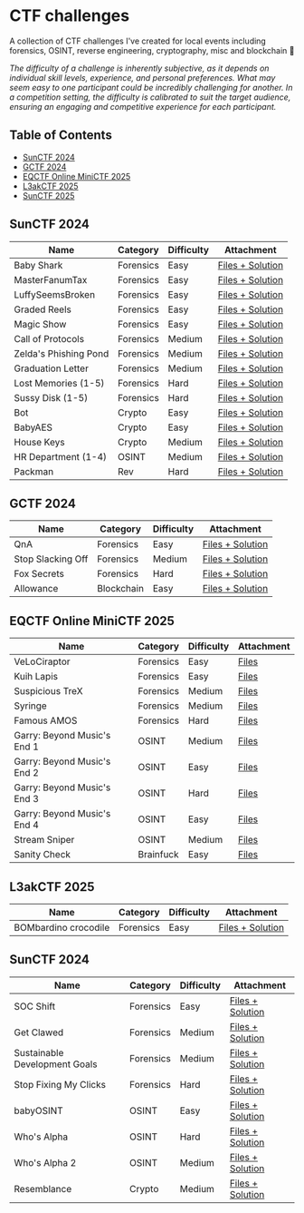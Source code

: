 # CTF challenges
A collection of CTF challenges I've created for local events including forensics, OSINT, reverse engineering, cryptography, misc and blockchain 🚩

*The difficulty of a challenge is inherently subjective, as it depends on individual skill levels, experience, and personal preferences. What may seem easy to one participant could be incredibly challenging for another. In a competition setting, the difficulty is calibrated to suit the target audience, ensuring an engaging and competitive experience for each participant.*

## Table of Contents
- [SunCTF 2024](#sunctf-2024)
- [GCTF 2024](#gctf-2024)
- [EQCTF Online MiniCTF 2025](#eqctf-2025)
- [L3akCTF 2025](#l3akctf-2025)
- [SunCTF 2025](#sunctf-2025)

## SunCTF 2024 
|Name|Category|Difficulty|Attachment|
|---|---|---|---|
|Baby Shark|Forensics|Easy|[Files + Solution](sunway-ctf-2024/forensics_babyshark/)|
|MasterFanumTax|Forensics|Easy|[Files + Solution](sunway-ctf-2024/forensics_masterfanumtax/)|
|LuffySeemsBroken|Forensics|Easy|[Files + Solution](sunway-ctf-2024/forensics_luffyseemsbroken/)|
|Graded Reels|Forensics|Easy|[Files + Solution](sunway-ctf-2024/forensics_graded-reels/)|
|Magic Show|Forensics|Easy|[Files + Solution](sunway-ctf-2024/forensics_magic-show/)|
|Call of Protocols|Forensics|Medium|[Files + Solution](sunway-ctf-2024/forensics_call-of-protocols/)|
|Zelda's Phishing Pond|Forensics|Medium|[Files + Solution](sunway-ctf-2024/forensics_zeldas-phishing-pond/)|
|Graduation Letter|Forensics|Medium|[Files + Solution](sunway-ctf-2024/forensics_graduation-letter/)|
|Lost Memories (1-5)|Forensics|Hard|[Files + Solution](sunway-ctf-2024/forensics_lost-memories/)|
|Sussy Disk (1-5)|Forensics|Hard|[Files + Solution](sunway-ctf-2024/forensics_sussy-disk/)|
|Bot|Crypto|Easy|[Files + Solution](sunway-ctf-2024/crypto_bot/)|
|BabyAES|Crypto|Easy|[Files + Solution](sunway-ctf-2024/crypto_babyaes/)|
|House Keys|Crypto|Medium|[Files + Solution](sunway-ctf-2024/crypto_house-keys/)|
|HR Department (1-4)|OSINT|Medium|[Files + Solution](sunway-ctf-2024/osint_hr-department/)|
|Packman|Rev|Hard|[Files + Solution](sunway-ctf-2024/rev_packman/)|

## GCTF 2024
|Name|Category|Difficulty|Attachment|
|---|---|---|---|
|QnA|Forensics|Easy|[Files + Solution](girls-in-ctf-2024/forensics_qna/)|
|Stop Slacking Off|Forensics|Medium|[Files + Solution](girls-in-ctf-2024/forensics_stop-slacking-off/)|
|Fox Secrets|Forensics|Hard|[Files + Solution](girls-in-ctf-2024/forensics_fox-secrets/)|
|Allowance|Blockchain|Easy|[Files + Solution](girls-in-ctf-2024/blockchain_allowance/)|

## EQCTF Online MiniCTF 2025
|Name|Category|Difficulty|Attachment|
|---|---|---|---|
|VeLoCiraptor|Forensics|Easy|[Files](equilibrium-ctf-2025/forensics_velociraptor/)|
|Kuih Lapis|Forensics|Easy|[Files](equilibrium-ctf-2025/forensics_kuih-lapis/)|
|Suspicious TreX|Forensics|Medium|[Files](equilibrium-ctf-2025/forensics_suspicious-trex/)|
|Syringe|Forensics|Medium|[Files](equilibrium-ctf-2025/forensics_syringe/)|
|Famous AMOS|Forensics|Hard|[Files](equilibrium-ctf-2025/forensics_famous-amos/)|
|Garry: Beyond Music's End 1|OSINT|Medium|[Files](equilibrium-ctf-2025/osint_garry1/)|
|Garry: Beyond Music's End 2|OSINT|Easy|[Files](equilibrium-ctf-2025/osint_garry2/)|
|Garry: Beyond Music's End 3|OSINT|Hard|[Files](equilibrium-ctf-2025/osint_garry3/)|
|Garry: Beyond Music's End 4|OSINT|Easy|[Files](equilibrium-ctf-2025/osint_garry4/)|
|Stream Sniper|OSINT|Medium|[Files](equilibrium-ctf-2025/osint_stream-sniper/)|
|Sanity Check|Brainfuck|Easy|[Files](equilibrium-ctf-2025/brainfuck_sanity-check/)|

## L3akCTF 2025
|Name|Category|Difficulty|Attachment|
|---|---|---|---|
|BOMbardino crocodile|Forensics|Easy|[Files + Solution](l3ak-ctf-2025/forensics_BOMbardino-crocodile)|

## SunCTF 2024 
|Name|Category|Difficulty|Attachment|
|---|---|---|---|
|SOC Shift|Forensics|Easy|[Files + Solution](sunway-ctf-2025/forensics_soc-shift/)|
|Get Clawed|Forensics|Medium|[Files + Solution](sunway-ctf-2025/forensics_get-clawed/)|
|Sustainable Development Goals|Forensics|Medium|[Files + Solution](sunway-ctf-2025/forensics_sustainable-development-goals/)|
|Stop Fixing My Clicks|Forensics|Hard|[Files + Solution](sunway-ctf-2025/forensics_stop-fixing-my-clicks/)|
|babyOSINT|OSINT|Easy|[Files + Solution](sunway-ctf-2025/osint_babyosint/)|
|Who's Alpha|OSINT|Hard|[Files + Solution](sunway-ctf-2025/osint_whos-alpha/)|
|Who's Alpha 2|OSINT|Medium|[Files + Solution](sunway-ctf-2025/osint_whos-alpha2/)|
|Resemblance|Crypto|Medium|[Files + Solution](sunway-ctf-2025/crypto_resemblance/)|
